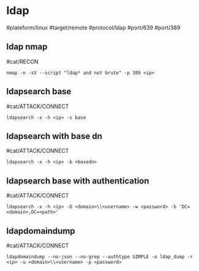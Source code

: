 # ldap

#plateform/linux  #target/remote  #protocol/ldap  #port/639 #port/389

## ldap nmap
#cat/RECON 
```
nmap -n -sV --script "ldap* and not brute" -p 389 <ip>
```

## ldapsearch base
#cat/ATTACK/CONNECT 
```
ldapsearch -x -h <ip> -s base
```

## ldapsearch with base dn
#cat/ATTACK/CONNECT 
```
ldapsearch -x -h <ip> -b <basedn>
```

## ldapsearch base with authentication
#cat/ATTACK/CONNECT 
```
ldapsearch -x -h <ip> -D <domain>\\<username> -w <password> -b 'DC=<domain>,DC=<path>'
```

## ldapdomaindump
#cat/ATTACK/CONNECT 
```
ldapdomaindump --no-json --no-grep --authtype SIMPLE -o ldap_dump -r <ip> -u <domain>\\<username> -p <password>
```